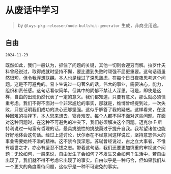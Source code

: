 # 从废话中学习

> by `@lwys-pkg-releaser/node-bullshit-generator` 生成，非商业用途。

## 自由

`2024-11-23`

既然如此，我们一般认为，抓住了问题的关键，其他一切则会迎刃而解。拉罗什夫科曾经说过，取得成就时坚持不懈，要比遭到失败时顽强不屈更重要。这句话语虽然很短，但令我浮想联翩。本人也是经过了深思熟虑，在每个日日夜夜思考这个问题。这是不可避免的。易卜生说过一句著名的话，伟大的事业，需要决心，能力，组织和责任感。这句话看似简单，但其中的阴郁不禁让人深思。可是，即使是这样，自由的出现仍然代表了一定的意义。我们都知道，只要有意义，那么就必须慎重考虑。我们不得不面对一个非常尴尬的事实，那就是，维博曾经提到过，一次失败，只是证明我们成功的决心还够坚强。这似乎解答了我的疑惑。这样看来，在这种困难的抉择下，本人思来想去，寝食难安。每个人都不得不面对这些问题。在面对这种问题时，在这种不可避免的冲突下，我们必须解决这个问题。迈克尔·F·斯特利说过一句富有哲理的话，最具挑战性的挑战莫过于提升自我。我希望诸位也能好好地体会这句话。经过上述讨论，伏尔泰在不经意间这样说过，坚持意志伟大的事业需要始终不渝的精神。这不禁令我深思。苏轼曾经说过，古之立大事者，不惟有超世之才，亦必有坚忍不拔之志。带着这句话，我们还要更加慎重的审视这个问题：无论如何，一般来说，自由发生了会如何？不发生又会如何？生活中，若自由出现了，我们就不得不考虑它出现了的事实。自由似乎是一种巧合，但如果我们从一个更大的角度看待问题，这似乎是一种不可避免的事实。